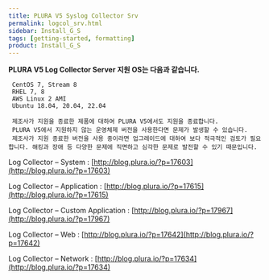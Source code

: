 ```yaml
---
title: PLURA V5 Syslog Collector Srv
permalink: logcol_srv.html
sidebar: Install_G_S
tags: [getting-started, formatting]
product: Install_G_S
---
```



**PLURA V5 Log Collector Server 지원 OS는 다음과 같습니다.**

     CentOS 7, Stream 8
     RHEL 7, 8
     AWS Linux 2 AMI
     Ubuntu 18.04, 20.04, 22.04

     제조사가 지원을 종료한 제품에 대하여 PLURA V5에서도 지원을 종료합니다.
     PLURA V5에서 지원하지 않는 운영체제 버전을 사용한다면 문제가 발생할 수 있습니다.
     제조사가 지원 종료한 버전을 사용 중이라면 업그레이드에 대하여 보다 적극적인 검토가 필요합니다. 해킹과 장애 등 다양한 문제에 직면하고 심각한 문제로 발전할 수 있기 때문입니다.

Log Collector – System : [http://blog.plura.io/?p=17603](http://blog.plura.io/?p=17603)

Log Collector – Application : [http://blog.plura.io/?p=17615](http://blog.plura.io/?p=17615)

Log Collector – Custom Application : [http://blog.plura.io/?p=17967](http://blog.plura.io/?p=17967)

Log Collector – Web : [http://blog.plura.io/?p=17642](http://blog.plura.io/?p=17642)

Log Collector – Network : [http://blog.plura.io/?p=17634](http://blog.plura.io/?p=17634)